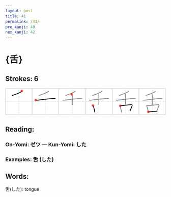 ```yaml
---
layout: post
title: 41
permalink: /41/
pre_kanji: 40
nex_kanji: 42
---
```


# {舌}

## Strokes: 6

<div class="stroke"><img src="../images/E8888C.png" /></div>

## Reading:

### On-Yomi: ゼツ &mdash; Kun-Yomi: した

### Examples: 舌 (した)

## Words:

舌(した): tongue
